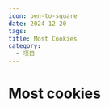 ```yaml
---
icon: pen-to-square
date: 2024-12-20
tags: 
title: Most Cookies
category:
  - 项目
---
```

# Most cookies
